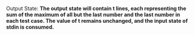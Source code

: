 Output State: **The output state will contain t lines, each representing the sum of the maximum of all but the last number and the last number in each test case. The value of t remains unchanged, and the input state of stdin is consumed.**